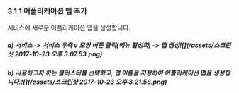 ### 3.1.1 어플리케이션 맵 추가

서비스에 새로운 어플리케이션 맵을 생성합니다.



##### a\) 서비스 -&gt; 서비스 우측 v 모양 버튼 클릭\(메뉴 활성화\) -&gt; 맵 생성![](/assets/스크린샷 2017-10-23 오후 3.07.53.png)

##### b\) 사용하고자 하는 클러스터를 선택하고, 맵 이름을 지정하여 어플리케이션 맵을 생성합니다.![](/assets/스크린샷 2017-10-23 오후 3.21.56.png)



